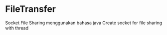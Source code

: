 FileTransfer
============

Socket File Sharing menggunakan bahasa java
Create socket for file sharing with thread
